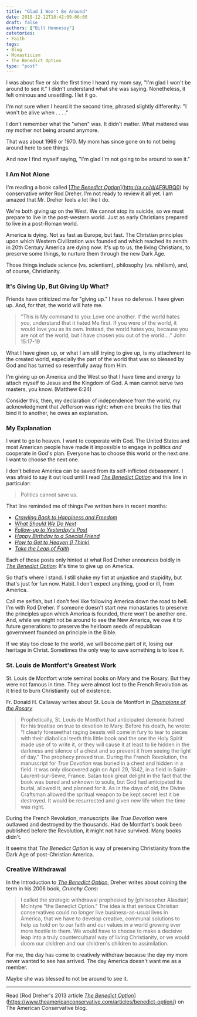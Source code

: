 ```yaml
---
title: "Glad I Won't Be Around"
date: 2018-12-12T18:42:09-06:00
draft: false
authors: ["Bill Hennessy"]
catetories: 
- Faith
tags:
- Blog
- Monasticism
- The Benedict Option
type: "post"
---
```


I was about five or six the first time I heard my mom say, "I'm glad I won't be around to see it." I didn't understand what she was saying. Nonetheless, it felt ominous and unsettling. I let it go. 

I'm not sure when I heard it the second time, phrased slightly differenlty: "I won't be alive when . . . ." 

I don't remember what the "when" was. It didn't matter. What mattered was my mother not being around anymore. 

That was about 1969 or 1970. My mom has since gone on to not being around here to see things. 

And now I find myself saying, "I'm glad I'm not going to be around to see it." 

### I Am Not Alone

I'm reading a book called [[_The Benedict Option_](http://a.co/d/4F9UBQ0)](http://a.co/d/4F9UBQ0) by conservative writer Rod Dreher. I'm not ready to review it all yet. I am amazed that Mr. Dreher feels a lot like I do. 

We're both giving up on the West. We cannot stop its suicide, so we must prepare to live in the post-western world. Just as early Christians prepared to live in a post-Roman world. 

America is dying. Not as fast as Europe, but fast. The Christian principles upon which Western Civilization was founded and which reached its zenith in 20th Century America are dying now. It's up to us, the living Christians, to preserve some things, to nurture them through the new Dark Age. 

Those things include science (vs. scientism), philosophy (vs. nihilism), and, of course, Christianity. 

### It's Giving Up, But Giving Up What?

Friends have criticized me for "giving up." I have no defense. I have given up. And, for that, the world will hate me. 

> "This is My command to you: Love one another. If the world hates you, understand that it hated Me first. If you were of the world, it would love you as its own. Instead, the world hates you, because you are not of the world, but I have chosen you out of the world.…" John 15:17-19

What I have given up, or what I am still trying to give up, is my attachment to the created world, especially the part of the world that was so blessed by God and has turned so resentfully away from Him. 

I'm giving up on America and the West so that I have time and energy to attach myself to Jesus and the Kingdom of God. A man cannot serve two masters, you know. (Matthew 6:24)

Consider this, then, my declaration of independence from the world, my acknowledgment that Jefferson was right: when one breaks the ties that bind it to another, he owes an explanation. 

### My Explanation

I want to go to heaven. I want to cooperate with God. The United States and most American people have made it impossible to engage in politics _and_ cooperate in God's plan. Everyone has to choose this world or the next one. I want to choose the next one. 

I don't believe America can be saved from its self-inflicted debasement. I was afraid to say it out loud until I read [_The Benedict Option_](http://a.co/d/4F9UBQ0) and this line in particular:

> Politics cannot save us.

That line reminded me of things I've written here in recent months:

- [_Crawling Back to Happiness and Freedom_](https://www.hennessysview.com/2018/08/08/crawling-back-to-happiness-and-freedom/)
- [_What Should We Do Next_](https://www.hennessysview.com/2018/08/10/what-should-we-do-next/)
- [_Follow-up to Yesterday's Post_](https://www.hennessysview.com/2018/08/10/follow-up-to-yesterdays-post/)
- [_Happy Birthday to a Special Friend_](https://www.hennessysview.com/2018/08/11/happy-birthday-to-a-special-friend/)
- [_How to Get to Heaven (I Think)_](https://www.hennessysview.com/2018/08/12/how-to-get-to-heaven-i-think/)
- [_Take the Leap of Faith_](https://www.hennessysview.com/2018/08/29/take-the-leap-of-faith/)

Each of those posts only hinted at what Rod Dreher announces boldly in [_The Benedict Option_](http://a.co/d/4F9UBQ0): It's time to give up on America. 

So that's where I stand. I still shake my fist at unjustice and stupidity, but that's just for fun now. Habit. I don't expect anything, good or ill, from America. 

Call me selfish, but I don't feel like following America down the road to hell. I'm with Rod Dreher. If someone doesn't start new monastaries to preserve the principles upon which America is founded, there won't be another one. And, while we might not be around to see the New America, we owe it to future generations to preserve the heirloom seeds of republican government founded on principle in the Bible. 

If we stay too close to the world, we will become part of it, losing our heritage in Christ. Sometimes the only way to save something is to lose it.

### St. Louis de Montfort's Greatest Work

St. Louis de Montfort wrote seminal books on Mary and the Rosary. But they were not famous in time. They were almost lost to the French Revolution as it tried to burn Christianity out of existence. 

Fr. Donald H. Callaway writes about St. Louis de Montfort in [_Champions of the Rosary_](http://a.co/d/aqFAM5X)

> Prophetically, St. Louis de Montfort had anticipated demonic hatred for his treatise on true to devotion to Mary. Before his death, he wrote: "I clearly foreseethat raging beasts will come in fury to tear to pieces with their diabolical teeth this little book and the one the Holy Spirit made use of to write it, or they will cause it at least to lie hidden in the darkness and silence of a chest and so prevent it from seeing the light of day." The prophecy proved true. During the French Revolution, the manuscript for _True Devotion_ was buried in a chest and hidden in a field. It was only discovered agin on April 29, 1842, in a field in Saint-Laurent-sur-Sevre, France. Satan took great delight in the fact that the book was bured and unknown to souls, but God had anticipated its burial, allowed it, and planned for it. As in the days of old, the Divine Craftsman allowed the spritual weapon to be kept secret lest it be destroyed. It would be resurrected and given new life when the time was right.

During the French Revolution, manuscripts like _True Devotion_ were outlawed and destroyed by the thousands. Had de Montfort's book been published before the Revolution, it might not have survived. Many books didn't.

It seems that _The Benedict Option_ is way of preserving Christianity from the Dark Age of post-Christian America. 

### Creative Withdrawal

In the Introduction to [_The Benedict Option_](http://a.co/d/4F9UBQ0), Dreher writes about coining the term in his 2006 book, _Crunchy Cons_:

> I called the strategic withdrawal prophesied by [philsoopher Alasdair] McIntyre "the Benedict Option." The idea is that serious Christian conservatives could no longer live business-as-usual lives in America, that we have to develop creative, communal solutions to help us hold on to our faith and our values in a world growing ever more hostile to them. We would have to choose to make a decisive leap into a truly countercultural way of living Christianity, or we would doom our children and our children's children to assimilation.

For me, the day has come to creatively withdraw because the day my mom never wanted to see has arrived. The day America doesn't want me as a member. 

Maybe she was blessed to not be around to see it.

----

Read [Rod Dreher's 2013 article [_The Benedict Option_](http://a.co/d/4F9UBQ0)](https://www.theamericanconservative.com/articles/benedict-option/) on The American Conservative blog. 